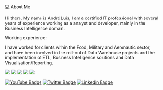 

💻 About Me

Hi there. My name is André Luis, I am a certified IT professional with several years of experience working as a analyst and developer, mainly in the Business Intelligence domain.

Working experience:

I have worked for clients within the Food, Military and Aeronautic sector, and have been involved in the roll-out of Data Warehouse projects and the implementation of ETL, Business Intelligence solutions and Data Visualization/Reporting. 

![](https://img.shields.io/badge/Code-Python|CSharp-informational?style=flat&logo=<LOGO_NAME>&logoColor=white&color=2bbc8a)
![](https://img.shields.io/badge/Data-MongoDB|SQLServer-informational?style=flat&logo=<LOGO_NAME>&logoColor=white&color=2bbc8a)
![](https://img.shields.io/badge/BI-QlikSense|PowerBI-informational?style=flat&logo=<LOGO_NAME>&logoColor=white&color=2bbc8a)
![](https://img.shields.io/badge/ETL-Pentaho-informational?style=flat&logo=<LOGO_NAME>&logoColor=white&color=2bbc8a)
![](https://img.shields.io/badge/Interest-DataArchitecture-informational?style=flat&logo=<LOGO_NAME>&logoColor=white&color=2bbc8a)

[![YouTube Badge](https://img.shields.io/badge/-Youtube-c14438?style=flat-square&labelColor=c14438&logo=youtube&logoColor=white&link=https://www.youtube.com/channel/UCA8MwBY1VYGTQvciS0lmEwA)](https://www.youtube.com/channel/UCA8MwBY1VYGTQvciS0lmEwA)
[![Twitter Badge](https://img.shields.io/badge/-Twitter-1ca0f1?style=flat-square&labelColor=1ca0f1&logo=twitter&logoColor=white&link=https://twitter.com/andreluis)](https://twitter.com/andreluis)
[![Linkedin Badge](https://img.shields.io/badge/-LinkedIn-blue?style=flat-square&logo=Linkedin&logoColor=white&link=https://www.linkedin.com/in/andreluisfrancisco/)](https://www.linkedin.com/in/andreluisfrancisco/)
